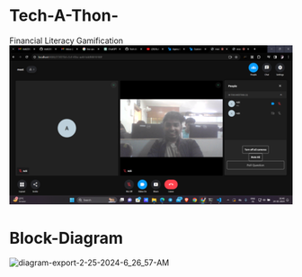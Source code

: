 # Tech-A-Thon-
 Financial Literacy Gamification
![alt text](image.png)


# Block-Diagram
![diagram-export-2-25-2024-6_26_57-AM](https://github.com/gamechanger2580/Tech-A-Thon/assets/52589175/761116eb-0d68-4fdc-af0f-67de12dfc0da)
